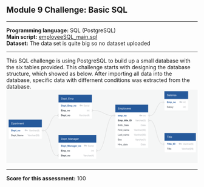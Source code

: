 ## Module 9 Challenge: Basic SQL
---

<b>Programming language:</b> SQL (PostgreSQL) <br />
<b>Main script:</b> [employeeSQL_main.sql](https://github.com/wingylui/SQL-challenge/blob/main/EmployeeSQL/employeeSQL_main.sql) <br />
<b>Dataset:</b> The data set is quite big so no dataset uploaded 

---

This SQL challenge is using PostgreSQL to build up a small database with the six tables provided. This challenge starts with designing the database structure, which showed as below. After importing all data into the database, specific data with differnent conditions was extracted from the database.<br />
![Entity Relationship Diagram](https://github.com/wingylui/SQL-challenge/blob/main/EmployeeSQL/Entity_Relationship_Diagram_for_employeeSQL.png)

---
<b>Score for this assessment:</b> 100 <br />
